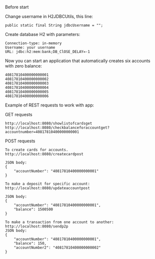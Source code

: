 Before start

Change username in H2JDBCUtils, this line:
```
public static final String jdbcUsername = "";
```

Create database H2 with parameters:
```
Connection-type: in-memory
Username: your username
URL: jdbc:h2:mem:bank;DB_ClOSE_DELAY=-1
```

Now you can start an application that automatically
creates six accounts with zero balance:
```
40817810400000000001
40817810400000000002
40817810400000000003
40817810400000000004
40817810400000000005
40817810400000000006
```
Example of REST requests to work with app:

GET requests
```
http://localhost:8080/showlistofcardsget
http://localhost:8080/checkbalanceforaccountget?accountnumber=40817810400000000001
```
POST requests
```
To create cards for accounts.
http://localhost:8080/createcardpost

JSON body:
{
	"accountNumber": "40817810400000000001"
}
```
```
To make a deposit for specific account:
http://localhost:8080/updateaccountpost

JSON body:
{
	"accountNumber": "40817810400000000001",
	"balance": 1500500
}
```
```
To make a transaction from one account to another:
http://localhost:8080/sendp2p
JSON body:
{
	"accountNumber": "40817810400000000001",
	"balance": 150,
	"accountNumber2": "40817810400000000002"
}
```


